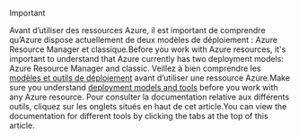 > [!IMPORTANT]
> <span data-ttu-id="ad5fc-101">Avant d’utiliser des ressources Azure, il est important de comprendre qu’Azure dispose actuellement de deux modèles de déploiement : Azure Resource Manager et classique.</span><span class="sxs-lookup"><span data-stu-id="ad5fc-101">Before you work with Azure resources, it's important to understand that Azure currently has two deployment models: Azure Resource Manager and classic.</span></span> <span data-ttu-id="ad5fc-102">Veillez à bien comprendre les [modèles et outils de déploiement](../articles/azure-classic-rm.md) avant d’utiliser une ressource Azure.</span><span class="sxs-lookup"><span data-stu-id="ad5fc-102">Make sure you understand [deployment models and tools](../articles/azure-classic-rm.md) before you work with any Azure resource.</span></span> <span data-ttu-id="ad5fc-103">Pour consulter la documentation relative aux différents outils, cliquez sur les onglets situés en haut de cet article.</span><span class="sxs-lookup"><span data-stu-id="ad5fc-103">You can view the documentation for different tools by clicking the tabs at the top of this article.</span></span>
